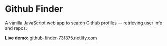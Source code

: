 # Github Finder
A vanilla JavaScript web app to search Github profiles — retrieving user info and repos.

**Live demo:** [github-finder-73f375.netlify.com](https://github-finder-73f375.netlify.com/)